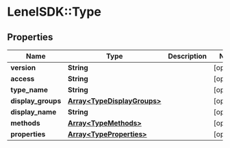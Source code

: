 # LenelSDK::Type

## Properties
Name | Type | Description | Notes
------------ | ------------- | ------------- | -------------
**version** | **String** |  | [optional] 
**access** | **String** |  | [optional] 
**type_name** | **String** |  | [optional] 
**display_groups** | [**Array&lt;TypeDisplayGroups&gt;**](TypeDisplayGroups.md) |  | [optional] 
**display_name** | **String** |  | [optional] 
**methods** | [**Array&lt;TypeMethods&gt;**](TypeMethods.md) |  | [optional] 
**properties** | [**Array&lt;TypeProperties&gt;**](TypeProperties.md) |  | [optional] 



